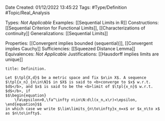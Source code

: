 <div class="topSpace"></div>

Date Created: 01/12/2022 13:45:22
Tags: #Type/Definition #Topic/Real_Analysis

Types: <i>Not Applicable</i>
Examples: [[Sequential Limits in R]]
Constructions: [[Sequential Criterion for Functional Limits]], [[Characterizations of continuity]]
Generalizations: [[Sequential Limits]]

Properties: [[Convergent implies bounded (sequential)]], [[Convergent implies Cauchy]]
Sufficiencies: [[Squeezed Distance Lemma]]
Equivalences: <i>Not Applicable</i>
Justifications: [[Hausdorff implies limits are unique]]

``` ad-Definition
title: Definition.

Let $\tpl{X,d}$ be a metric space and fix $x\in X$. A sequence $\tpl{x_n}_{n\in\N}$ in $X$ is said to <b>converge to $x$ w.r.t. $d$</b>, and $x$ is said to be the <b>limit of $\tpl{x_n}$ w.r.t. $d$</b>, if
$$\begin{equation}
    \fa\epsilon>0,\fa^\infty n\in\N:d\l(x_n,x\r)<\epsilon,
\end{equation}$$
in which case we write $\lim\limits_{n\to\infty}x_n=x$ or $x_n\to x$ as $n\to\infty$.

```
